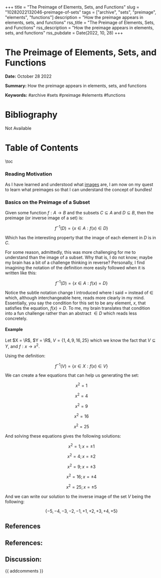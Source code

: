 +++
title = "The Preimage of Elements, Sets, and Functions"
slug = "10282022132046-preimage-of-sets"
tags = ["archive", "sets", "preimage", "elements", "functions"]
description = "How the preimage appears in elements, sets, and functions"
rss_title = "The Preimage of Elements, Sets, and Functions"
rss_description = "How the preimage appears in elements, sets, and functions"
rss_pubdate = Date(2022, 10, 28)
+++



The Preimage of Elements, Sets, and Functions
=========

**Date:** October 28 2022

**Summary:** How the preimage appears in elements, sets, and functions

**Keywords:** #archive #sets #preimage #elements #functions

Bibliography
==========

Not Available

Table of Contents
=========

\toc

### Reading Motivation

As I have learned and understood what [images](//10152022173643-image-of-sets.md) are, I am now on my quest to learn what preimages so that I can understand the concept of bundles!

### Basics on the Preimage of a Subset

Given some function $f : A \rightarrow B$ and the subsets $C \subseteq A$ and $D \subseteq B$, then the preimage (or inverse image of a set) is:

$$
f^{-1}(D) = \{x \in A : f(x) \in D\}
$$

Which has the interesting property that the image of each element in $D$ is in $C$.

For some reason, admittedly, this was more challenging for me to understand than the image of a subset.  Why that is, I do not know; maybe my brain has a bit of a challenge thinking in reverse?  Personally, I find imagining the notation of the definition more easily followed when it is written like this: 

$$
f^{-1}(D) = \{x \in A : f(x) = D\}
$$

Notice the subtle notation change I introduced where I said $=$ instead of $\in$ which, although interchangeable here, reads more clearly in my mind. Essentially, you say the condition for this set to be any element, $x$, that satisfies the equation, $f(x) = D$. To me, my brain translates that condition into a fun challenge rather than an abstract $\in D$ which reads less concretely.

#### Example

Let $X = \R$, $Y = \R$, $V = \{1, 4, 9, 16, 25\}$ which we know the fact that $V \subseteq Y$, and $f : x \rightarrow x^{2}$.

Using the definition:

$$
f^{-1}(V) = \{x \in X : f(x) \in V\}
$$

We can create a few equations that can help us generating the set:

$$
x^{2} = 1
$$

$$
x^{2} = 4
$$

$$
x^{2} = 9
$$

$$
x^{2} = 16
$$

$$
x^{2} = 25
$$

And solving these equations gives the following solutions:

$$
x^{2} = 1; x = \pm 1
$$

$$
x^{2} = 4; x = \pm 2
$$

$$
x^{2} = 9; x = \pm 3
$$

$$
x^{2} = 16; x = \pm 4
$$

$$
x^{2} = 25; x = \pm 5
$$

And we can write our solution to the inverse image of the set $V$ being the following:

$$
\{-5, -4, -3, -2, -1, +1, +2, +3, +4, +5\}
$$

## References

## References:
## Discussion: 

{{ addcomments }}
